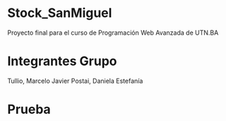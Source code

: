 # Stock_SanMiguel
Proyecto final para el curso de Programación Web Avanzada de UTN.BA

# Integrantes Grupo
Tullio, Marcelo Javier
Postai, Daniela Estefanía

# Prueba 
